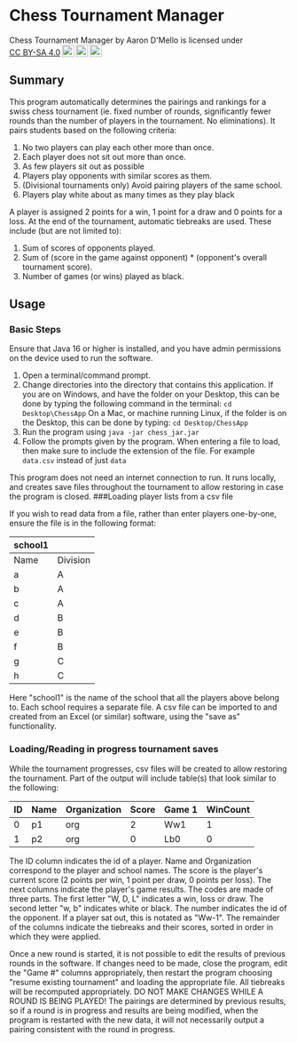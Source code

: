 # Chess Tournament Manager
<p xmlns:cc="http://creativecommons.org/ns#" xmlns:dct="http://purl.org/dc/terms/"><span property="dct:title">Chess Tournament Manager</span> by <span property="cc:attributionName">Aaron D'Mello</span> is licensed under <a href="http://creativecommons.org/licenses/by-sa/4.0/?ref=chooser-v1" target="_blank" rel="license noopener noreferrer" style="display:inline-block;">CC BY-SA 4.0<img style="height:22px!important;margin-left:3px;vertical-align:text-bottom;" src="https://mirrors.creativecommons.org/presskit/icons/cc.svg?ref=chooser-v1"><img style="height:22px!important;margin-left:3px;vertical-align:text-bottom;" src="https://mirrors.creativecommons.org/presskit/icons/by.svg?ref=chooser-v1"><img style="height:22px!important;margin-left:3px;vertical-align:text-bottom;" src="https://mirrors.creativecommons.org/presskit/icons/sa.svg?ref=chooser-v1"></a></p>

## Summary

This program automatically determines the pairings and rankings for a swiss chess tournament
(ie. fixed number of rounds, significantly fewer rounds than the number of players
in the tournament. No eliminations).
It pairs students based on the following criteria:


1. No two players can play each other more than once.
2. Each player does not sit out more than once.
3. As few players sit out as possible
4. Players play opponents with similar scores as them.
5. (Divisional tournaments only) Avoid pairing players of the same school.
6. Players play white about as many times as they play black

A player is assigned 2 points for a win, 1 point for a draw and 0 points for a loss.
At the end of the tournament, automatic tiebreaks are used. These include (but are not limited to):
1. Sum of scores of opponents played.
2. Sum of (score in the game against opponent) * (opponent's overall tournament score).
3. Number of games (or wins) played as black.

 
## Usage
### Basic Steps
Ensure that Java 16 or higher is installed, and you have admin permissions on the device 
used to run the software. 

1. Open a terminal/command prompt.
2. Change directories into the directory that contains this application.
   If you are on Windows, and have the folder on your Desktop, this can be done by typing the following command in the terminal:
   ```cd Desktop\ChessApp```
   On a Mac, or machine running Linux, if the folder is on the Desktop, this can be done by typing:
   ```cd Desktop/ChessApp```
3. Run the program using ```java -jar chess_jar.jar```
4. Follow the prompts given by the program. When entering a file
   to load, then make sure to include the extension of the file. For example ```data.csv```
   instead of just ```data```

This program does not need an internet connection to run. It runs locally, and creates save
files throughout the tournament to allow restoring in case the program is closed. 
###Loading player lists from a csv file

If you wish to read data from a file, rather than enter players one-by-one,
ensure the file is in the following format:


|school1| |
|-------|--------|
|Name   |Division|
|a      |A       |
|b      |A       |
|c      |A       |
|d      |B       |
|e      |B       |
|f      |B       |
|g      |C       |
|h      |C       |

Here "school1" is the name of the school that all the players above belong to.
Each school requires a separate file. A csv file can be imported to and created from an Excel 
(or similar) software, using the "save as" functionality.

### Loading/Reading in progress tournament saves
While the tournament progresses, csv files will be created to allow restoring the tournament.
Part of the output will include table(s) that look similar to the following:

|ID |Name|Organization|Score|Game 1|WinCount|
|---|----|------------|-----|------|--------|
|0  |p1  |org         |2    |Ww1   |1       |
|1  |p2  |org         |0    |Lb0   |0       |

The ID column indicates the id of a player. Name and Organization
correspond to the player and school names. The score is the player's current score
(2 points per win, 1 point per draw, 0 points per loss). The next columns indicate
the player's game results. The codes are made of three parts. The first letter "W, D, L"
indicates a win, loss or draw. The second letter "w, b" indicates white or black.
The number indicates the id of the opponent. If a player sat out, this is notated as "Ww-1".
The remainder of the columns indicate the tiebreaks and their scores, sorted in order in which
they were applied.

Once a new round is started, it is not possible to edit the results of previous rounds
in the software. If changes need to be made, close the program, edit the "Game #"
columns appropriately, then restart the program choosing "resume existing tournament"
and loading the appropriate file. All tiebreaks will be recomputed appropriately.
DO NOT MAKE CHANGES WHILE A ROUND IS BEING PLAYED! The pairings are determined by previous results,
so if a round is in progress and results are being modified, when the program
is restarted with the new data, it will not necessarily output a pairing consistent with the
round in progress.
